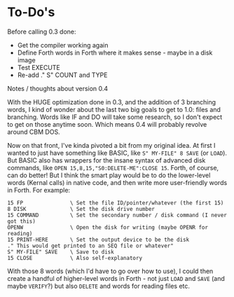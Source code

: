 # To-Do's

Before calling 0.3 done:

* Get the compiler working again
* Define Forth words in Forth where it makes sense - maybe in a disk image
* Test EXECUTE
* Re-add ." S" COUNT and TYPE



Notes / thoughts about version 0.4

With the HUGE optimization done in 0.3, and the addition of 3 branching words, I
kind of wonder about the last two big goals to get to 1.0: files and branching.
Words like IF and DO will take some research, so I don't expect to get on those
anytime soon.  Which means 0.4 will probably revolve around CBM DOS.

Now on that front, I've kinda pivoted a bit from my original idea.  At first I
wanted to just have something like BASIC, like `S" MY-FILE" 8 SAVE` (or `LOAD`).
But BASIC also has wrappers for the insane syntax of advanced disk commands,
like `OPEN 15,8,15,"S0:DELETE-ME":CLOSE 15`.  Forth, of course, can do better!
But I think the smart play would be to do the lower-level words (Kernal calls)
in native code, and then write more user-friendly words in Forth.  For example:

```
15 FP				\ Set the file ID/pointer/whatever (the first 15)
8 DISK				\ Set the disk drive number
15 COMMAND			\ Set the secondary number / disk command (I never got this)
OPENW				\ Open the disk for writing (maybe OPENR for reading)
15 PRINT-HERE		\ Set the output device to be the disk
." This would get printed to an SEQ file or whatever"
S" MY-FILE" SAVE	\ Save to disk
15 CLOSE			\ Also self-explanatory
```
With those 8 words (which I'd have to go over how to use), I could then create a
handful of higher-level words in Forth - not just `LOAD` and `SAVE` (and maybe
`VERIFY`?) but also `DELETE` and words for reading files etc.
